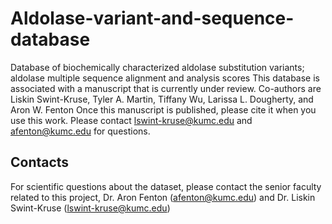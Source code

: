 # Aldolase-variant-and-sequence-database
Database of biochemically characterized aldolase substitution variants; aldolase multiple sequence alignment and analysis scores
This database is associated with a manuscript that is currently under review.  Co-authors are Liskin Swint-Kruse, Tyler A. Martin, Tiffany Wu, Larissa L. Dougherty, and Aron W. Fenton
Once this manuscript is published, please cite it when you use this work.
Please contact lswint-kruse@kumc.edu and afenton@kumc.edu for questions.

## Contacts
For scientific questions about the dataset, please contact the senior faculty related to this project, Dr. Aron Fenton (afenton@kumc.edu) and Dr. Liskin Swint-Kruse (lswint-kruse@kumc.edu)
